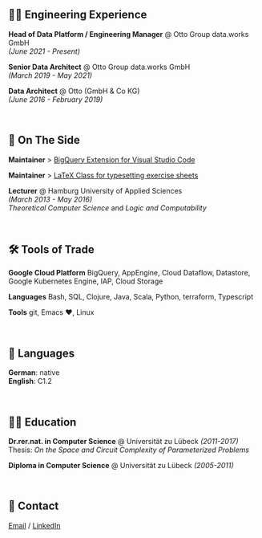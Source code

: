 ## 👨‍💻 Engineering Experience

**Head of Data Platform / Engineering Manager** @ Otto Group data.works GmbH <br>
_(June 2021 - Present)_
<br>

**Senior Data Architect** @ Otto Group data.works GmbH <br>
_(March 2019 - May 2021)_ 
<br>

**Data Architect** @ Otto (GmbH & Co KG) <br>
_(June 2016 - February 2019)_

<br>

## 📌 On The Side

**Maintainer** > [BigQuery Extension for Visual Studio Code](https://github.com/christophstockhusen/vsc-bigquery)

**Maintainer** > [LaTeX Class for typesetting exercise sheets](https://github.com/christophstockhusen/exercisesheet)

**Lecturer** @ Hamburg University of Applied Sciences <br>
_(March 2013 - May 2016)_ <br>
_Theoretical Computer Science_ and _Logic and Computability_

<br>

## 🛠 Tools of Trade

**Google Cloud Platform** BigQuery, AppEngine, Cloud Dataflow, Datastore, Google Kubernetes Engine, IAP, Cloud Storage

**Languages** Bash, SQL, Clojure, Java, Scala, Python, terraform, Typescript

**Tools** git, Emacs ♥, Linux

<br>

## 💬 Languages

**German**: native <br>
**English**: C1.2

<br>

## 👨‍🎓 Education

**Dr.rer.nat. in Computer Science** @ Universität zu Lübeck _(2011-2017)_ <br>
Thesis: _On the Space and Circuit Complexity of Parameterized Problems_

**Diploma in Computer Science** @ Universität zu Lübeck _(2005-2011)_ 

<br>

## 📧 Contact 

[Email](mailto:mail@christophstockhusen.de) / [LinkedIn](https://www.linkedin.com/in/dr-christoph-stockhusen/)
